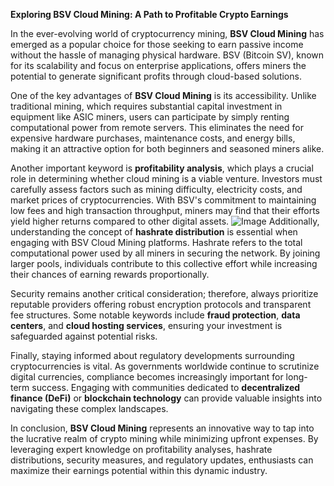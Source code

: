 **Exploring BSV Cloud Mining: A Path to Profitable Crypto Earnings**

In the ever-evolving world of cryptocurrency mining, **BSV Cloud Mining** has emerged as a popular choice for those seeking to earn passive income without the hassle of managing physical hardware. BSV (Bitcoin SV), known for its scalability and focus on enterprise applications, offers miners the potential to generate significant profits through cloud-based solutions.

One of the key advantages of **BSV Cloud Mining** is its accessibility. Unlike traditional mining, which requires substantial capital investment in equipment like ASIC miners, users can participate by simply renting computational power from remote servers. This eliminates the need for expensive hardware purchases, maintenance costs, and energy bills, making it an attractive option for both beginners and seasoned miners alike.

Another important keyword is **profitability analysis**, which plays a crucial role in determining whether cloud mining is a viable venture. Investors must carefully assess factors such as mining difficulty, electricity costs, and market prices of cryptocurrencies. With BSV's commitment to maintaining low fees and high transaction throughput, miners may find that their efforts yield higher returns compared to other digital assets.
 ![Image](https://github.com/user-attachments/assets/b6e7b7a2-655e-4d44-8baa-20c566a3cb65)
Additionally, understanding the concept of **hashrate distribution** is essential when engaging with BSV Cloud Mining platforms. Hashrate refers to the total computational power used by all miners in securing the network. By joining larger pools, individuals contribute to this collective effort while increasing their chances of earning rewards proportionally.

Security remains another critical consideration; therefore, always prioritize reputable providers offering robust encryption protocols and transparent fee structures. Some notable keywords include **fraud protection**, **data centers**, and **cloud hosting services**, ensuring your investment is safeguarded against potential risks.

Finally, staying informed about regulatory developments surrounding cryptocurrencies is vital. As governments worldwide continue to scrutinize digital currencies, compliance becomes increasingly important for long-term success. Engaging with communities dedicated to **decentralized finance (DeFi)** or **blockchain technology** can provide valuable insights into navigating these complex landscapes.

In conclusion, **BSV Cloud Mining** represents an innovative way to tap into the lucrative realm of crypto mining while minimizing upfront expenses. By leveraging expert knowledge on profitability analyses, hashrate distributions, security measures, and regulatory updates, enthusiasts can maximize their earnings potential within this dynamic industry.